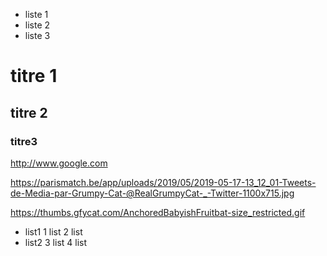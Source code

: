 - liste 1
- liste 2
- liste 3

# titre 1

## titre 2

### titre3

http://www.google.com

https://parismatch.be/app/uploads/2019/05/2019-05-17-13_12_01-Tweets-de-Media-par-Grumpy-Cat-@RealGrumpyCat-_-Twitter-1100x715.jpg

https://thumbs.gfycat.com/AnchoredBabyishFruitbat-size_restricted.gif

* list1
	1 list
	2 list
* list2
	3 list
	4 list

<script type="text/html">
   <p>louloul</p>
</script>
